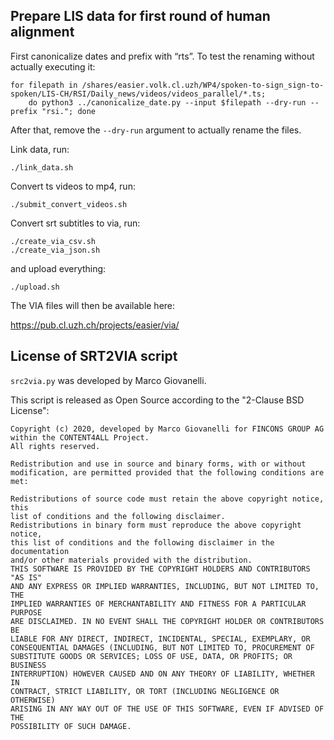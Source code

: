 ## Prepare LIS data for first round of human alignment

First canonicalize dates and prefix with “rts”. To test the renaming without actually executing it:

    for filepath in /shares/easier.volk.cl.uzh/WP4/spoken-to-sign_sign-to-spoken/LIS-CH/RSI/Daily_news/videos/videos_parallel/*.ts;
        do python3 ../canonicalize_date.py --input $filepath --dry-run --prefix "rsi."; done

After that, remove the `--dry-run` argument to actually rename the files.

Link data, run:

    ./link_data.sh

Convert ts videos to mp4, run:

    ./submit_convert_videos.sh

Convert srt subtitles to via, run:

    ./create_via_csv.sh
    ./create_via_json.sh

and upload everything:

    ./upload.sh

The VIA files will then be available here:

https://pub.cl.uzh.ch/projects/easier/via/

## License of SRT2VIA script

`src2via.py` was developed by Marco Giovanelli.

This script is released as Open Source according to the "2-Clause BSD License":

```
Copyright (c) 2020, developed by Marco Giovanelli for FINCONS GROUP AG
within the CONTENT4ALL Project.
All rights reserved.

Redistribution and use in source and binary forms, with or without
modification, are permitted provided that the following conditions are met:

Redistributions of source code must retain the above copyright notice, this
list of conditions and the following disclaimer.
Redistributions in binary form must reproduce the above copyright notice,
this list of conditions and the following disclaimer in the documentation
and/or other materials provided with the distribution.
THIS SOFTWARE IS PROVIDED BY THE COPYRIGHT HOLDERS AND CONTRIBUTORS "AS IS"
AND ANY EXPRESS OR IMPLIED WARRANTIES, INCLUDING, BUT NOT LIMITED TO, THE
IMPLIED WARRANTIES OF MERCHANTABILITY AND FITNESS FOR A PARTICULAR PURPOSE
ARE DISCLAIMED. IN NO EVENT SHALL THE COPYRIGHT HOLDER OR CONTRIBUTORS BE
LIABLE FOR ANY DIRECT, INDIRECT, INCIDENTAL, SPECIAL, EXEMPLARY, OR
CONSEQUENTIAL DAMAGES (INCLUDING, BUT NOT LIMITED TO, PROCUREMENT OF
SUBSTITUTE GOODS OR SERVICES; LOSS OF USE, DATA, OR PROFITS; OR BUSINESS
INTERRUPTION) HOWEVER CAUSED AND ON ANY THEORY OF LIABILITY, WHETHER IN
CONTRACT, STRICT LIABILITY, OR TORT (INCLUDING NEGLIGENCE OR OTHERWISE)
ARISING IN ANY WAY OUT OF THE USE OF THIS SOFTWARE, EVEN IF ADVISED OF THE
POSSIBILITY OF SUCH DAMAGE.
```
